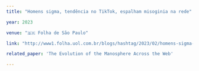 ```yaml
---
title: "Homens sigma, tendência no TikTok, espalham misoginia na rede"

year: 2023

venue: "🇧🇷 Folha de São Paulo"

link: "http://www1.folha.uol.com.br/blogs/hashtag/2023/02/homens-sigma-tendencia-no-tiktok-espalham-misoginia-na-rede.shtml"

related_paper: 'The Evolution of the Manosphere Across the Web'

---
```


